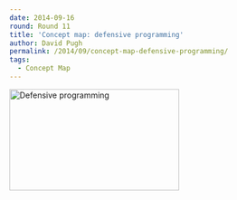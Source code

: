 ```yaml
---
date: 2014-09-16
round: Round 11
title: 'Concept map: defensive programming'
author: David Pugh
permalink: /2014/09/concept-map-defensive-programming/
tags:
  - Concept Map
---
```

[<img src="http://files.software-carpentry.org/training-course/2014/09/IMAG0158-e1410917550861-300x179.jpg" alt="Defensive programming" width="300" height="179" class="aligncenter size-medium wp-image-8706" />][1]

 [1]: http://files.software-carpentry.org/training-course/2014/09/IMAG0158-e1410917550861.jpg
